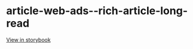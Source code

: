 # article-web-ads--rich-article-long-read

[View in storybook](https://raw.githack.com/Independent-Digital-News-and-Media-Ltd/indy100-pwamp-sb/PR-478-sb/index.html?path=/story/article-web-ads--rich-article-long-read)